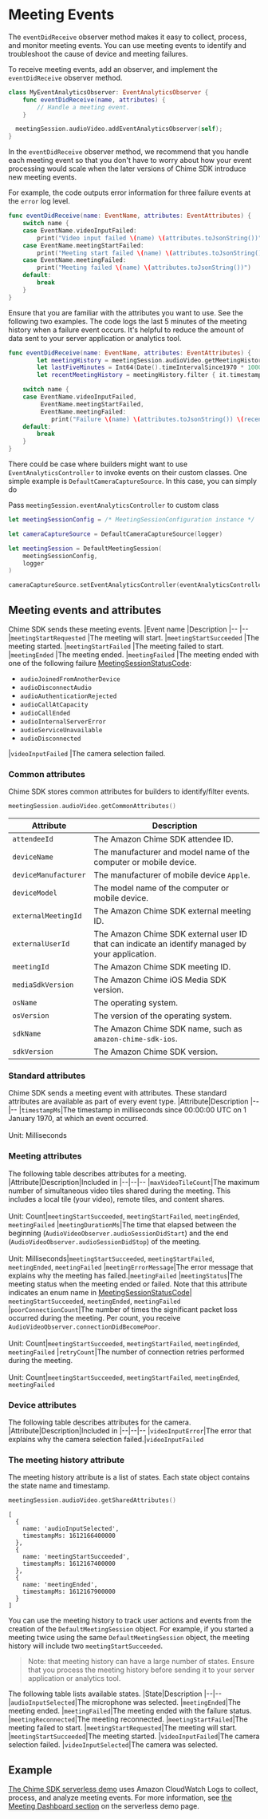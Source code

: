 # Meeting Events

The `eventDidReceive` observer method makes it easy to collect, process, and monitor meeting events.
You can use meeting events to identify and troubleshoot the cause of device and meeting failures.

To receive meeting events, add an observer, and implement the `eventDidReceive` observer method.

```swift
class MyEventAnalyticsObserver: EventAnalyticsObserver {
    func eventDidReceive(name, attributes) {
        // Handle a meeting event.
    }

  meetingSession.audioVideo.addEventAnalyticsObserver(self);
}

```

In the `eventDidReceive` observer method, we recommend that you handle each meeting event so that 
you don't have to worry about how your event processing would scale when the later versions of Chime SDK introduce new meeting events.

For example, the code outputs error information for three failure events at the `error` log level.

```swift
func eventDidReceive(name: EventName, attributes: EventAttributes) {
    switch name {
    case EventName.videoInputFailed:
        print("Video input failed \(name) \(attributes.toJsonString())")
    case EventName.meetingStartFailed:
        print("Meeting start failed \(name) \(attributes.toJsonString())")
    case EventName.meetingFailed:
        print("Meeting failed \(name) \(attributes.toJsonString())")
    default:
        break
    }
}
```

Ensure that you are familiar with the attributes you want to use. See the following two examples.
The code logs the last 5 minutes of the meeting history when a failure event occurs.
It's helpful to reduce the amount of data sent to your server application or analytics tool.
```swift
func eventDidReceive(name: EventName, attributes: EventAttributes) {
        let meetingHistory = meetingSession.audioVideo.getMeetingHistory()
        let lastFiveMinutes = Int64(Date().timeIntervalSince1970 * 1000) - 300_000
        let recentMeetingHistory = meetingHistory.filter { it.timestamp >= lastFiveMinutes }

    switch name {
    case EventName.videoInputFailed,
         EventName.meetingStartFailed,
         EventName.meetingFailed:
            print("Failure \(name) \(attributes.toJsonString()) \(recentMeetingHistory)")
    default:
        break
    }
}
```

There could be case where builders might want to use `EventAnalyticsController` to invoke events on their custom classes. One simple example is `DefaultCameraCaptureSource`. In this case, you can simply do

Pass `meetingSession.eventAnalyticsController` to custom class

```swift
let meetingSessionConfig = /* MeetingSessionConfiguration instance */

let cameraCaptureSource = DefaultCameraCaptureSource(logger)

let meetingSession = DefaultMeetingSession(
    meetingSessionConfig,
    logger
)

cameraCaptureSource.setEventAnalyticsController(eventAnalyticsController: meetingSession.eventAnalyticsController)
```

## Meeting events and attributes
Chime SDK sends these meeting events.
|Event name            |Description
|--                    |--
|`meetingStartRequested` |The meeting will start.
|`meetingStartSucceeded` |The meeting started.
|`meetingStartFailed`    |The meeting failed to start.
|`meetingEnded`          |The meeting ended.
|`meetingFailed`         |The meeting ended with one of the following failure [MeetingSessionStatusCode](https://aws.github.io/amazon-chime-sdk-ios/Enums/MeetingSessionStatusCode.html): <br><ul><li>`audioJoinedFromAnotherDevice`</li><li>`audioDisconnectAudio`</li><li>`audioAuthenticationRejected`</li><li>`audioCallAtCapacity`</li><li>`audioCallEnded`</li><li>`audioInternalServerError`</li><li>`audioServiceUnavailable`</li><li>`audioDisconnected`</li></ul>
|`videoInputFailed`      |The camera selection failed.

### Common attributes
Chime SDK stores common attributes for builders to identify/filter events.
```swift
meetingSession.audioVideo.getCommonAttributes()
```

|Attribute|Description
|--|--
|`attendeeId`|The Amazon Chime SDK attendee ID.
|`deviceName`|The manufacturer and model name of the computer or mobile device.
|`deviceManufacturer`|The manufacturer of mobile device `Apple`.
|`deviceModel`|The model name of the computer or mobile device.
|`externalMeetingId`|The Amazon Chime SDK external meeting ID.
|`externalUserId`|The Amazon Chime SDK external user ID that can indicate an identify managed by your application.
|`meetingId`|The Amazon Chime SDK meeting ID.
|`mediaSdkVersion`|The Amazon Chime iOS Media SDK version.
|`osName`|The operating system.
|`osVersion`|The version of the operating system.
|`sdkName`|The Amazon Chime SDK name, such as `amazon-chime-sdk-ios`.
|`sdkVersion`|The Amazon Chime SDK version.


### Standard attributes
Chime SDK sends a meeting event with attributes. These standard attributes are available as part of every event type.
|Attribute|Description
|--|--
|`timestampMs`|The timestamp in milliseconds since 00:00:00 UTC on 1 January 1970, at which an event occurred.<br><br>Unit: Milliseconds

### Meeting attributes
The following table describes attributes for a meeting.
|Attribute|Description|Included in
|--|--|--
|`maxVideoTileCount`|The maximum number of simultaneous video tiles shared during the meeting. This includes a local tile (your video), remote tiles, and content shares.<br><br>Unit: Count|`meetingStartSucceeded`, `meetingStartFailed`, `meetingEnded`, `meetingFailed`
|`meetingDurationMs`|The time that elapsed between the beginning (`AudioVideoObserver.audioSessionDidStart`) and the end (`AudioVideoObserver.audioSessionDidStop`) of the meeting.<br><br>Unit: Milliseconds|`meetingStartSucceeded`, `meetingStartFailed`, `meetingEnded`, `meetingFailed`
|`meetingErrorMessage`|The error message that explains why the meeting has failed.|`meetingFailed`
|`meetingStatus`|The meeting status when the meeting ended or failed. Note that this attribute indicates an enum name in [MeetingSessionStatusCode](https://aws.github.io/amazon-chime-sdk-ios/Enums/MeetingSessionStatusCode.html)| `meetingStartSucceeded`, `meetingEnded`, `meetingFailed`
|`poorConnectionCount`|The number of times the significant packet loss occurred during the meeting. Per count, you receive `AudioVideoObserver.connectionDidBecomePoor`.<br><br>Unit: Count|`meetingStartSucceeded`, `meetingStartFailed`, `meetingEnded`, `meetingFailed`
|`retryCount`|The number of connection retries performed during the meeting.<br><br>Unit: Count|`meetingStartSucceeded`, `meetingStartFailed`, `meetingEnded`, `meetingFailed`



### Device attributes
The following table describes attributes for the camera.
|Attribute|Description|Included in
|--|--|--
|`videoInputError`|The error that explains why the camera selection failed.|`videoInputFailed`
### The meeting history attribute
The meeting history attribute is a list of states. Each state object contains the state name and timestamp.

```swift
meetingSession.audioVideo.getSharedAttributes()
```

```
[
  {
    name: 'audioInputSelected',
    timestampMs: 1612166400000
  },
  {
    name: 'meetingStartSucceeded',
    timestampMs: 1612167400000
  },
  {
    name: 'meetingEnded',
    timestampMs: 1612167900000
  }
]
```
You can use the meeting history to track user actions and events from the creation of the `DefaultMeetingSession` object.
For example, if you started a meeting twice using the same `DefaultMeetingSession` object,
the meeting history will include two `meetingStartSucceeded`.


> Note: that meeting history can have a large number of states. Ensure that you process the meeting history
before sending it to your server application or analytics tool.

The following table lists available states.
|State|Description
|--|--
|`audioInputSelected`|The microphone was selected.
|`meetingEnded`|The meeting ended.
|`meetingFailed`|The meeting ended with the failure status.
|`meetingReconnected`|The meeting reconnected.
|`meetingStartFailed`|The meeting failed to start.
|`meetingStartRequested`|The meeting will start.
|`meetingStartSucceeded`|The meeting started.
|`videoInputFailed`|The camera selection failed.
|`videoInputSelected`|The camera was selected.

## Example
[The Chime SDK serverless demo](https://github.com/aws/amazon-chime-sdk-js/tree/master/demos/serverless) uses Amazon CloudWatch Logs to collect, process, and analyze meeting events. For more information, see [the Meeting Dashboard section](https://github.com/aws/amazon-chime-sdk-js/tree/master/demos/serverless#meeting-dashboard) on the serverless demo page.